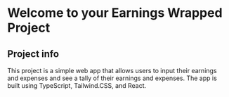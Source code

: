 # Welcome to your Earnings Wrapped Project

## Project info
This project is a simple web app that allows users to input their earnings and expenses and see a tally of their earnings and expenses. The app is built using TypeScript, Tailwind.CSS, and React.